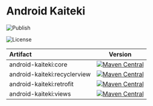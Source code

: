 # Android Kaiteki

![Publish](https://github.com/kroegerama/android-kaiteki/workflows/Publish/badge.svg)

![License](https://img.shields.io/github/license/kroegerama/android-kaiteki)

| Artifact | Version |
|:-|:-:|
| android-kaiteki:core | [![Maven Central](https://img.shields.io/maven-central/v/com.kroegerama.android-kaiteki/core)](https://search.maven.org/artifact/com.kroegerama.android-kaiteki/core) |
| android-kaiteki:recyclerview | [![Maven Central](https://img.shields.io/maven-central/v/com.kroegerama.android-kaiteki/recyclerview)](https://search.maven.org/artifact/com.kroegerama.android-kaiteki/recyclerview) |
| android-kaiteki:retrofit | [![Maven Central](https://img.shields.io/maven-central/v/com.kroegerama.android-kaiteki/retrofit)](https://search.maven.org/artifact/com.kroegerama.android-kaiteki/retrofit) |
| android-kaiteki:views | [![Maven Central](https://img.shields.io/maven-central/v/com.kroegerama.android-kaiteki/views)](https://search.maven.org/artifact/com.kroegerama.android-kaiteki/views) |
